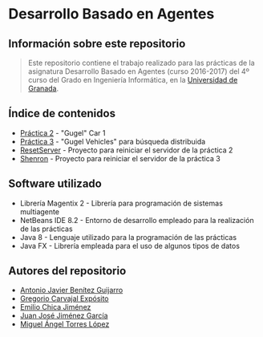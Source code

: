 # Desarrollo Basado en Agentes

## Información sobre este repositorio
>Este repositorio contiene el trabajo realizado para las prácticas de la asignatura Desarrollo Basado en Agentes (curso 2016-2017) del 4º curso del Grado en Ingeniería Informática, en la [Universidad de Granada](http://www.ugr.es/).

## Índice de contenidos
* [Práctica 2](https://github.com/xXJuAnJi05Xx/DBA-1617/tree/master/P2) - "Gugel" Car 1
* [Práctica 3](https://github.com/xXJuAnJi05Xx/DBA-1617/tree/master/P3) - "Gugel Vehicles" para búsqueda distribuida
* [ResetServer](https://github.com/xXJuAnJi05Xx/DBA-1617/tree/master/ResetServer) - Proyecto para reiniciar el servidor de la práctica 2
* [Shenron](https://github.com/xXJuAnJi05Xx/DBA-1617/tree/master/Shenron) - Proyecto para reiniciar el servidor de la práctica 3

## Software utilizado
* Librería Magentix 2 - Librería para programación de sistemas multiagente
* NetBeans IDE 8.2 - Entorno de desarrollo empleado para la realización de las prácticas
* Java 8 - Lenguaje utilizado para la programación de las prácticas
* Java FX - Librería empleada para el uso de algunos tipos de datos

## Autores del repositorio
* [Antonio Javier Benítez Guijarro](https://github.com/mrsasuu)
* [Gregorio Carvajal Expósito](https://github.com/HackBeam)
* [Emilio Chica Jiménez](https://github.com/nen155)
* [Juan José Jiménez García](https://github.com/xXJuAnJi05Xx)
* [Miguel Ángel Torres López](https://github.com/matl1995)
